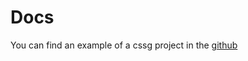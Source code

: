 # Docs

You can find an example of a cssg project in the [github](https://github.com/Vinz2008/cssg/tree/main/example)